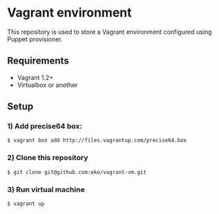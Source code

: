 # Vagrant environment

This repository is used to store a Vagrant environment configured using Puppet provisioner.

## Requirements

- Vagrant 1.2+
- Virtualbox or another

## Setup

### 1) Add precise64 box: 
`$ vagrant box add http://files.vagrantup.com/precise64.box`

### 2) Clone this repository
`$ git clone git@github.com:eko/vagrant-vm.git`

### 3) Run virtual machine
`$ vagrant up`
